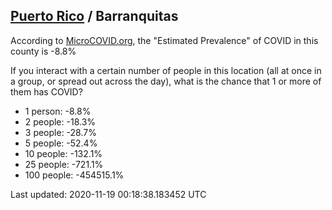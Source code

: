 
## [Puerto Rico](/united-states/puerto-rico) / Barranquitas

According to [MicroCOVID.org](http://microcovid.org),
the "Estimated Prevalence" of COVID in this county is -8.8%

If you interact with a certain number of people in this location
(all at once in a group, or spread out across the day), what is the chance that
1 or more of them has COVID?

- 1 person: -8.8%
- 2 people: -18.3%
- 3 people: -28.7%
- 5 people: -52.4%
- 10 people: -132.1%
- 25 people: -721.1%
- 100 people: -454515.1%

Last updated: 2020-11-19 00:18:38.183452 UTC
